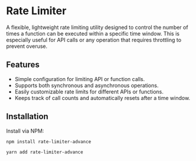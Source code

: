 # Rate Limiter

A flexible, lightweight rate limiting utility designed to control the number of times a function can be executed within a specific time window. This is especially useful for API calls or any operation that requires throttling to prevent overuse.

## Features

- Simple configuration for limiting API or function calls.
- Supports both synchronous and asynchronous operations.
- Easily customizable rate limits for different APIs or functions.
- Keeps track of call counts and automatically resets after a time window.

## Installation

Install via NPM:

```bash
npm install rate-limiter-advance

yarn add rate-limiter-advance

